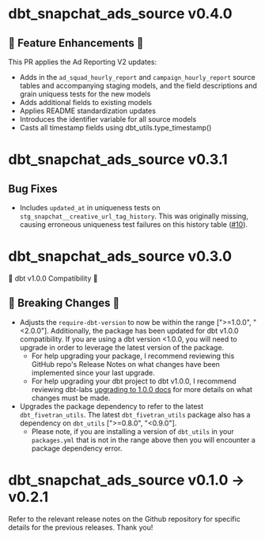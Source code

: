 # dbt_snapchat_ads_source v0.4.0
## 🎉 Feature Enhancements 🎉
This PR applies the Ad Reporting V2 updates:

- Adds in the `ad_squad_hourly_report` and `campaign_hourly_report` source tables and accompanying staging models, and the field descriptions and grain uniquess tests for the new models 
- Adds additional fields to existing models 
- Applies README standardization updates
- Introduces the identifier variable for all source models
- Casts all timestamp fields using dbt_utils.type_timestamp()
# dbt_snapchat_ads_source v0.3.1
## Bug Fixes
- Includes `updated_at` in uniqueness tests on `stg_snapchat__creative_url_tag_history`. This was originally missing, causing erroneous uniqueness test failures on this history table ([#10](https://github.com/fivetran/dbt_snapchat_ads_source/issues/10)).

# dbt_snapchat_ads_source v0.3.0
🎉 dbt v1.0.0 Compatibility 🎉
## 🚨 Breaking Changes 🚨
- Adjusts the `require-dbt-version` to now be within the range [">=1.0.0", "<2.0.0"]. Additionally, the package has been updated for dbt v1.0.0 compatibility. If you are using a dbt version <1.0.0, you will need to upgrade in order to leverage the latest version of the package.
  - For help upgrading your package, I recommend reviewing this GitHub repo's Release Notes on what changes have been implemented since your last upgrade.
  - For help upgrading your dbt project to dbt v1.0.0, I recommend reviewing dbt-labs [upgrading to 1.0.0 docs](https://docs.getdbt.com/docs/guides/migration-guide/upgrading-to-1-0-0) for more details on what changes must be made.
- Upgrades the package dependency to refer to the latest `dbt_fivetran_utils`. The latest `dbt_fivetran_utils` package also has a dependency on `dbt_utils` [">=0.8.0", "<0.9.0"].
  - Please note, if you are installing a version of `dbt_utils` in your `packages.yml` that is not in the range above then you will encounter a package dependency error.

# dbt_snapchat_ads_source v0.1.0 -> v0.2.1
Refer to the relevant release notes on the Github repository for specific details for the previous releases. Thank you!
